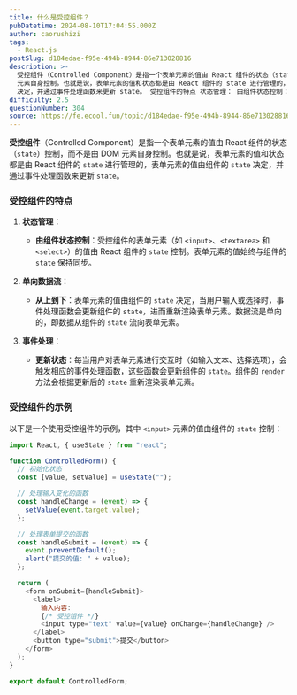 ```yaml
---
title: 什么是受控组件？
pubDatetime: 2024-08-10T17:04:55.000Z
author: caorushizi
tags:
  - React.js
postSlug: d184edae-f95e-494b-8944-86e713028816
description: >-
  受控组件（Controlled Component）是指一个表单元素的值由 React 组件的状态（state）控制，而不是由 DOM
  元素自身控制。也就是说，表单元素的值和状态都是由 React 组件的 state 进行管理的，表单元素的值由组件的 state
  决定，并通过事件处理函数来更新 state。 受控组件的特点 状态管理： 由组件状态控制：受控组件的表单元素（如 <input>、<te
difficulty: 2.5
questionNumber: 304
source: https://fe.ecool.fun/topic/d184edae-f95e-494b-8944-86e713028816
---
```


**受控组件**（Controlled Component）是指一个表单元素的值由 React 组件的状态（`state`）控制，而不是由 DOM 元素自身控制。也就是说，表单元素的值和状态都是由 React 组件的 `state` 进行管理的，表单元素的值由组件的 `state` 决定，并通过事件处理函数来更新 `state`。

### **受控组件的特点**

1. **状态管理**：

   - **由组件状态控制**：受控组件的表单元素（如 `<input>`、`<textarea>` 和 `<select>`）的值由 React 组件的 `state` 控制。表单元素的值始终与组件的 `state` 保持同步。

2. **单向数据流**：

   - **从上到下**：表单元素的值由组件的 `state` 决定，当用户输入或选择时，事件处理函数会更新组件的 `state`，进而重新渲染表单元素。数据流是单向的，即数据从组件的 `state` 流向表单元素。

3. **事件处理**：
   - **更新状态**：每当用户对表单元素进行交互时（如输入文本、选择选项），会触发相应的事件处理函数，这些函数会更新组件的 `state`。组件的 `render` 方法会根据更新后的 `state` 重新渲染表单元素。

### **受控组件的示例**

以下是一个使用受控组件的示例，其中 `<input>` 元素的值由组件的 `state` 控制：

```javascript
import React, { useState } from "react";

function ControlledForm() {
  // 初始化状态
  const [value, setValue] = useState("");

  // 处理输入变化的函数
  const handleChange = (event) => {
    setValue(event.target.value);
  };

  // 处理表单提交的函数
  const handleSubmit = (event) => {
    event.preventDefault();
    alert("提交的值: " + value);
  };

  return (
    <form onSubmit={handleSubmit}>
      <label>
        输入内容:
        {/* 受控组件 */}
        <input type="text" value={value} onChange={handleChange} />
      </label>
      <button type="submit">提交</button>
    </form>
  );
}

export default ControlledForm;
```

